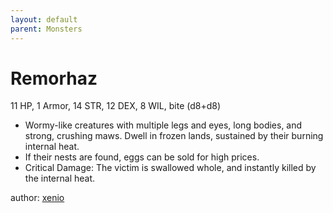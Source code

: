 ```yaml
---
layout: default
parent: Monsters
---
```


# Remorhaz
11 HP, 1 Armor, 14 STR, 12 DEX, 8 WIL, bite (d8+d8)

- Wormy-like creatures with multiple legs and eyes, long bodies, and strong, crushing maws. Dwell in frozen lands, sustained by their burning internal heat.
- If their nests are found, eggs can be sold for high prices.
- Critical Damage: The victim is swallowed whole, and instantly killed by the internal heat.

author: [xenio](https://xenioinabottle.blogspot.com/2021/03/classic-monsters-for-cairnito-part-2.html)
